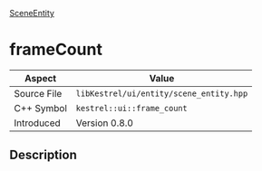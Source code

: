 [SceneEntity](index.md)
# frameCount
| Aspect | Value |
| --- | --- |
| Source File | `libKestrel/ui/entity/scene_entity.hpp` |
| C++ Symbol | `kestrel::ui::frame_count` |
| Introduced | Version 0.8.0 |
## Description
